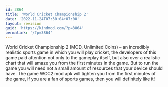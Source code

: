 ```yaml
---
id: 3864
title: 'World Cricket Championship 2'
date: '2022-11-24T07:30:04+07:00'
layout: revision
guid: 'https://kindmod.com/?p=3864'
permalink: '/?p=3864'
---
```


World Cricket Championship 2 (MOD, Unlimited Coins) – an incredibly realistic sports game in which you will play cricket, the developers of this game paid attention not only to the gameplay itself, but also over a realistic chart that will amaze you from the first minutes in the game. But to run the game you will need not a small amount of resources that your device should have. The game WCC2 mod apk will tighten you from the first minutes of the game, if you are a fan of sports games, then you will definitely like it!